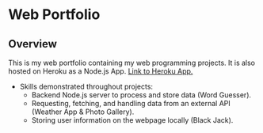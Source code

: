 # Web Portfolio
## Overview
This is my web portfolio containing my web programming projects. It is also hosted on Heroku as a Node.js App. [Link to Heroku App.](https://peaceful-badlands-74416.herokuapp.com/)
* Skills demonstrated throughout projects:
  * Backend Node.js server to process and store data (Word Guesser).
  * Requesting, fetching, and handling data from an external API (Weather App & Photo Gallery).
  * Storing user information on the webpage locally (Black Jack).


